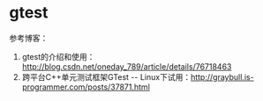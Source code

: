 # gtest

参考博客：

1. gtest的介绍和使用：http://blog.csdn.net/oneday_789/article/details/76718463
2. 跨平台C++单元测试框架GTest -- Linux下试用：http://graybull.is-programmer.com/posts/37871.html

